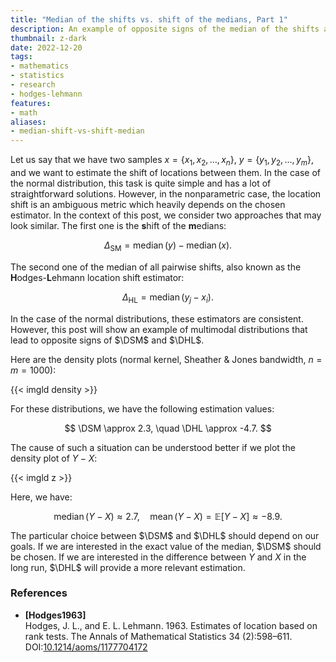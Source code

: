 ```yaml
---
title: "Median of the shifts vs. shift of the medians, Part 1"
description: An example of opposite signs of the median of the shifts and the shift of the medians on multimodal distributions
thumbnail: z-dark
date: 2022-12-20
tags:
- mathematics
- statistics
- research
- hodges-lehmann
features:
- math
aliases:
- median-shift-vs-shift-median
---
```


Let us say that we have two samples
  $x = \{ x_1, x_2, \ldots, x_n \}$,
  $y = \{ y_1, y_2, \ldots, y_m \}$,
  and we want to estimate the shift of locations between them.
In the case of the normal distribution, this task is quite simple
  and has a lot of straightforward solutions.
However, in the nonparametric case, the location shift is an ambiguous metric
  which heavily depends on the chosen estimator.
In the context of this post, we consider two approaches that may look similar.
The first one is the **s**hift of the **m**edians:

$$
\newcommand{\DSM}{\Delta_{\operatorname{SM}}}
\DSM = \operatorname{median}(y) - \operatorname{median}(x).
$$

The second one of the median of all pairwise shifts,
  also known as the **H**odges-**L**ehmann location shift estimator:

$$
\newcommand{\DHL}{\Delta_{\operatorname{HL}}}
\DHL = \operatorname{median}(y_j - x_i).
$$

In the case of the normal distributions, these estimators are consistent.
However, this post will show an example of multimodal distributions
  that lead to opposite signs of $\DSM$ and $\DHL$.

<!--more-->

Here are the density plots (normal kernel, Sheather & Jones bandwidth, $n=m=1000$):

{{< imgld density >}}

For these distributions, we have the following estimation values:

$$
\DSM \approx 2.3, \quad \DHL \approx -4.7.
$$

The cause of such a situation can be understood better if we plot the density plot of $Y-X$:

{{< imgld z >}}

Here, we have:

$$
\operatorname{median}(Y-X) \approx 2.7, \quad
\operatorname{mean}(Y-X) = \mathbb{E}[Y-X] \approx -8.9.
$$

The particular choice between $\DSM$ and $\DHL$ should depend on our goals.
If we are interested in the exact value of the median, $\DSM$ should be chosen.
If we are interested in the difference between $Y$ and $X$ in the long run,
  $\DHL$ will provide a more relevant estimation.


### References

* <b id="Hodges1963">[Hodges1963]</b>  
  Hodges, J. L., and E. L. Lehmann. 1963. Estimates of location based on rank tests. The Annals of Mathematical Statistics 34 (2):598–611.  
  DOI:[10.1214/aoms/1177704172](https://dx.doi.org/10.1214/aoms/1177704172)